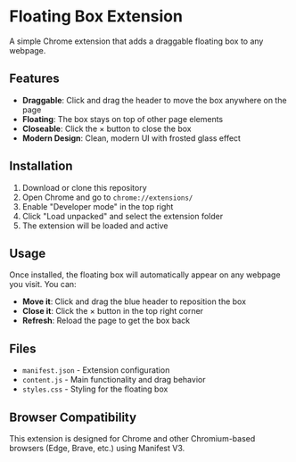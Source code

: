 # Floating Box Extension

A simple Chrome extension that adds a draggable floating box to any webpage.

## Features

- **Draggable**: Click and drag the header to move the box anywhere on the page
- **Floating**: The box stays on top of other page elements
- **Closeable**: Click the × button to close the box
- **Modern Design**: Clean, modern UI with frosted glass effect

## Installation

1. Download or clone this repository
2. Open Chrome and go to `chrome://extensions/`
3. Enable "Developer mode" in the top right
4. Click "Load unpacked" and select the extension folder
5. The extension will be loaded and active

## Usage

Once installed, the floating box will automatically appear on any webpage you visit. You can:

- **Move it**: Click and drag the blue header to reposition the box
- **Close it**: Click the × button in the top right corner
- **Refresh**: Reload the page to get the box back

## Files

- `manifest.json` - Extension configuration
- `content.js` - Main functionality and drag behavior
- `styles.css` - Styling for the floating box

## Browser Compatibility

This extension is designed for Chrome and other Chromium-based browsers (Edge, Brave, etc.) using Manifest V3.
